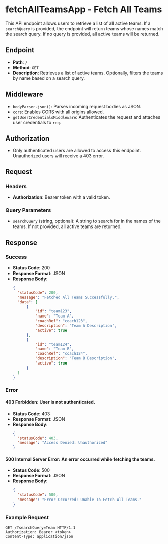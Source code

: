 # fetchAllTeamsApp - Fetch All Teams

This API endpoint allows users to retrieve a list of all active teams. If a `searchQuery` is provided, the endpoint will return teams whose names match the search query. If no query is provided, all active teams will be returned.

## Endpoint

- **Path**: `/`
- **Method**: `GET`
- **Description**: Retrieves a list of active teams. Optionally, filters the teams by name based on a search query.

## Middleware

- `bodyParser.json()`: Parses incoming request bodies as JSON.
- `cors`: Enables CORS with all origins allowed.
- `getUserCredentialsMiddleware`: Authenticates the request and attaches user credentials to `req`.

## Authorization

- Only authenticated users are allowed to access this endpoint. Unauthorized users will receive a 403 error.

## Request

### Headers

- **Authorization**: Bearer token with a valid token.

### Query Parameters

- `searchQuery` (string, optional): A string to search for in the names of the teams. If not provided, all active teams are returned.

## Response

### Success

- **Status Code**: 200
- **Response Format**: JSON
- **Response Body**:
  ```json
  {
    "statusCode": 200,
    "message": "Fetched All Teams Successfully.",
    "data": [
        {
            "id": "team123",
            "name": "Team A",
            "coachRef": "coach123",
            "description": "Team A Description",
            "active": true
        },
        {
            "id": "team124",
            "name": "Team B",
            "coachRef": "coach124",
            "description": "Team B Description",
            "active": true
        }
    ]
  }
  ```

### Error

#### 403 Forbidden: User is not authenticated.

- **Status Code**: 403
- **Response Format**: JSON
- **Response Body**:
  ```json
  {
    "statusCode": 403,
    "message": "Access Denied: Unauthorized"
  }
  ```

#### 500 Internal Server Error: An error occurred while fetching the teams.

- **Status Code**: 500
- **Response Format**: JSON
- **Response Body**:
  ```json
  {
    "statusCode": 500,
    "message": "Error Occurred: Unable To Fetch All Teams."
  }
  ```


### Example Request

```http
GET /?searchQuery=Team HTTP/1.1
Authorization: Bearer <token>
Content-Type: application/json
